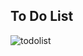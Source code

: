 ## To Do List

![todolist](https://user-images.githubusercontent.com/91260944/145695366-4db1158e-3019-48f7-a3d1-04109bb3264f.PNG)

